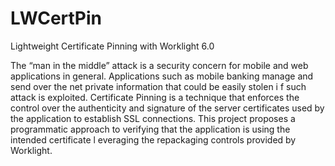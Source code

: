 LWCertPin
=========

Lightweight Certificate Pinning with Worklight 6.0

The “man in the middle” attack is a security concern for mobile and web applications in general. 
Applications such as mobile banking manage and send over the net private information that could be easily stolen i
f such attack is exploited. 
Certificate Pinning is a technique that enforces the control over the authenticity and signature of the server 
certificates used by the application to establish SSL connections. 
This project proposes a programmatic approach to verifying that the application is using the intended certificate l
everaging the repackaging controls provided by Worklight. 
